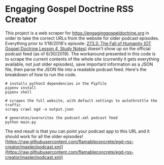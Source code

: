 # Engaging Gospel Doctrine RSS Creator

This project is a web scraper for https://engaginggospeldoctrine.org in order to take the correct URLs from the website for older podcast episodes.
Everything prior to 1/18/2018's episode: [273.3: The Fall of Humanity (OT Gospel Doctrine Lesson 4, Study Notes)](https://engaginggospeldoctrine.org/2018/01/18/273-3-the-fall-of-humanity-ot-gospel-doctrine-lesson-4-study-notes/) doesn't show up on the official podcast feed (as of 6/30/2019).
The workaround presented in this code is to scrape the current contents of the whole site (currently it gets everything available, not just older episodes), save important information as a JSON file, then parse the JSON file into a readable podcast feed.
Here's the breakdown of how to run the code.

```
# installs python3 dependencies in the Pipfile
pipenv install
pipenv shell

# scrapes the full website, with default settings to autothrottle the traffic
scrapy crawl egd -o output.json

# generates/overwrites the podcast.xml podcast feed
python main.py
```

The end result is that you can point your podcast app to this URL and it should work for all the older episodes! 
[https://raw.githubusercontent.com/flamableconcrete/egd-rss-creator/master/podcast.xml](https://raw.githubusercontent.com/flamableconcrete/egd-rss-creator/master/podcast.xml)
